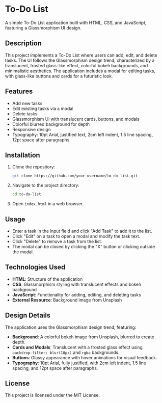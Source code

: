 # To-Do List

A simple To-Do List application built with HTML, CSS, and JavaScript, featuring a Glassmorphism UI design.

## Description

This project implements a To-Do List where users can add, edit, and delete tasks. The UI follows the Glassmorphism design trend, characterized by a translucent, frosted glass-like effect, colorful bokeh backgrounds, and minimalistic aesthetics. The application includes a modal for editing tasks, with glass-like buttons and cards for a futuristic look.

## Features

- Add new tasks
- Edit existing tasks via a modal
- Delete tasks
- Glassmorphism UI with translucent cards, buttons, and modals
- Colorful blurred background for depth
- Responsive design
- Typography: 10pt Arial, justified text, 2cm left indent, 1.5 line spacing, 12pt space after paragraphs

## Installation

1. Clone the repository:
   ```bash
   git clone https://github.com/your-username/to-do-list.git
   ```
2. Navigate to the project directory:
   ```bash
   cd to-do-list
   ```
3. Open `index.html` in a web browser.

## Usage

- Enter a task in the input field and click "Add Task" to add it to the list.
- Click "Edit" on a task to open a modal and modify the task text.
- Click "Delete" to remove a task from the list.
- The modal can be closed by clicking the "X" button or clicking outside the modal.

## Technologies Used

- **HTML**: Structure of the application
- **CSS**: Glassmorphism styling with translucent effects and bokeh background
- **JavaScript**: Functionality for adding, editing, and deleting tasks
- **External Resource**: Background image from Unsplash

## Design Details

The application uses the Glassmorphism design trend, featuring:
- **Background**: A colorful bokeh image from Unsplash, blurred to create depth.
- **Cards and Modals**: Translucent with a frosted glass effect using `backdrop-filter: blur(10px)` and `rgba` backgrounds.
- **Buttons**: Glassy appearance with hover animations for visual feedback.
- **Typography**: 10pt Arial, fully justified, with 2cm left indent, 1.5 line spacing, and 12pt space after paragraphs.

## License

This project is licensed under the MIT License.